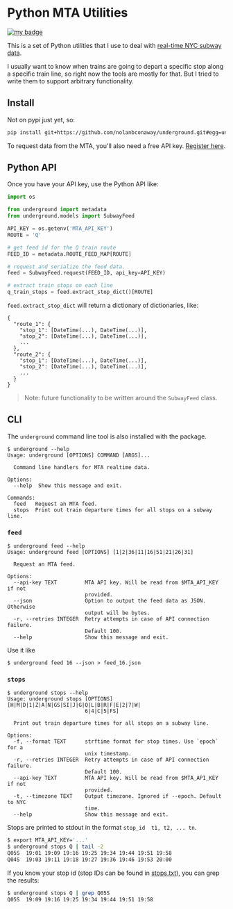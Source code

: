 # Python MTA Utilities

[![my badge](https://action-badges.now.sh/nolanbconaway/mta)](https://github.com/nolanbconaway/mta/actions)

This is a set of Python utilities that I use to deal with [real-time NYC subway data](https://datamine.mta.info/).

I usually want to know when trains are going to depart a specific stop along a specific train line, so right now the tools are mostly for that. But I tried to write them to support arbitrary functionality.

## Install

Not on pypi just yet, so:

```sh
pip install git+https://github.com/nolanbconaway/underground.git#egg=underground
```

To request data from the MTA, you'll also need a free API key. [Register here](https://datamine.mta.info/user/register).

## Python API



Once you have your API key, use the Python API like:

```python
import os

from underground import metadata
from underground.models import SubwayFeed

API_KEY = os.getenv('MTA_API_KEY')
ROUTE = 'Q'

# get feed id for the Q train route
FEED_ID = metadata.ROUTE_FEED_MAP[ROUTE]

# request and serialize the feed data.
feed = SubwayFeed.request(FEED_ID, api_key=API_KEY)

# extract train stops on each line
q_train_stops = feed.extract_stop_dict()[ROUTE]
```

`feed.extract_stop_dict` will return a dictionary of dictionaries, like:

```
{
  "route_1": {
    "stop_1": [DateTime(...), DateTime(...)],
    "stop_2": [DateTime(...), DateTime(...)],
    ...
  },
  "route_2": {
    "stop_1": [DateTime(...), DateTime(...)],
    "stop_2": [DateTime(...), DateTime(...)],
    ...
  }
}
```

> Note: future functionality to be written around the `SubwayFeed` class.

## CLI

The `underground` command line tool is also installed with the package.

```
$ underground --help                                
Usage: underground [OPTIONS] COMMAND [ARGS]...

  Command line handlers for MTA realtime data.

Options:
  --help  Show this message and exit.

Commands:
  feed   Request an MTA feed.
  stops  Print out train departure times for all stops on a subway line.
```

### `feed`

```
$ underground feed --help
Usage: underground feed [OPTIONS] [1|2|36|11|16|51|21|26|31]

  Request an MTA feed.

Options:
  --api-key TEXT         MTA API key. Will be read from $MTA_API_KEY if not
                         provided.
  --json                 Option to output the feed data as JSON. Otherwise
                         output will be bytes.
  -r, --retries INTEGER  Retry attempts in case of API connection failure.
                         Default 100.
  --help                 Show this message and exit.
```

Use it like

```
$ underground feed 16 --json > feed_16.json
```

### `stops`

```
$ underground stops --help
Usage: underground stops [OPTIONS] [H|M|D|1|Z|A|N|GS|SI|J|G|Q|L|B|R|F|E|2|7|W|
                         6|4|C|5|FS]

  Print out train departure times for all stops on a subway line.

Options:
  -f, --format TEXT      strftime format for stop times. Use `epoch` for a
                         unix timestamp.
  -r, --retries INTEGER  Retry attempts in case of API connection failure.
                         Default 100.
  --api-key TEXT         MTA API key. Will be read from $MTA_API_KEY if not
                         provided.
  -t, --timezone TEXT    Output timezone. Ignored if --epoch. Default to NYC
                         time.
  --help                 Show this message and exit.
```

Stops are printed to stdout in the format `stop_id  t1, t2, ... tn`.

```sh
$ export MTA_API_KEY='...'
$ underground stops Q | tail -2
Q05S  19:01 19:09 19:16 19:25 19:34 19:44 19:51 19:58
Q04S  19:03 19:11 19:18 19:27 19:36 19:46 19:53 20:00
```

If you know your stop id (stop IDs can be found in [stops.txt](http://web.mta.info/developers/data/nyct/subway/google_transit.zip)), you can grep the results:

```sh
$ underground stops Q | grep Q05S
Q05S  19:09 19:16 19:25 19:34 19:44 19:51 19:58
```
